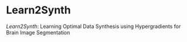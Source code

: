 # Learn2Synth
*Learn2Synth*: Learning Optimal Data Synthesis using Hypergradients for Brain Image Segmentation
